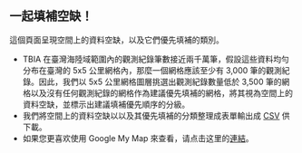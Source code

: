 ## 一起填補空缺！

這個頁面呈現空間上的資料空缺，以及它們優先填補的類別。<br>
- TBIA 在臺灣海陸域範圍內的觀測紀錄筆數接近兩千萬筆，假設這些資料均勻分布在臺灣的 5x5 公里網格內，那麼一個網格應該至少有 3,000 筆的觀測紀錄。因此，我們以 5x5 公里網格圖層挑選出觀測紀錄數量低於 3,500 筆的網格以及沒有任何觀測紀錄的網格作為建議優先填補的網格，將其視為空間上的資料空缺，並標示出建議填補優先順序的分級。<br>
- 我們將空間上的資料空缺以以及其優先填補的分類整理成表單輸出成 [CSV](https://drive.google.com/uc?export=download&id=14sY5IwoVrj_hmVsYrxIyV50zYm2b4b2j) 供下載。<br>
- 如果您更喜欢使用 Google My Map 來查看，请点击这里的[連結](https://www.google.com/maps/d/u/0/edit?mid=1pS966fn3MMr89Q7-cvLVDqkIpWFnoBI&usp=sharing)。